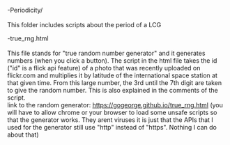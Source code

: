 

-Periodicity/
<br><br>
This folder includes scripts about the period of a LCG

-true_rng.html
<br><br>
This file stands for "true random number generator" and it generates numbers (when you click a button).
The script in the html file takes the id ("id" is a flick api feature) of a photo that was recently uploaded on flickr.com and 
multiplies it by latitude of the international space station at that given time. From this large number, the 3rd until the 7th digit are taken to give the random number. This is also explained in the comments of the script.
<br>
link to the random generator: https://gogeorge.github.io/true_rng.html
(you will have to allow chrome or your browser to load some unsafe scripts so that the generator works. They arent viruses it is just that the APIs that I used for the generator still use "http" instead of "https". Nothing I can do about that)

